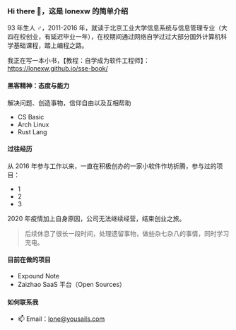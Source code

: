 ### Hi there 👋，这是 lonexw 的简单介绍

93 年生人 ♂，2011-2016 年，就读于北京工业大学信息系统与信息管理专业（大四在校创业，有延迟毕业一年），在校期间通过网络自学过过大部分国外计算机科学基础课程，踏上编程之路。

我正在写一本小书，【教程：自学成为软件工程师】：https://lonexw.github.io/sse-book/

#### 黑客精神：态度与能力

解决问题、创造事物，信仰自由以及互相帮助

- CS Basic
- Arch Linux
- Rust Lang
  
#### 过往经历

从 2016 年参与工作以来，一直在积极创办的一家小软件作坊折腾，参与过的项目：

- 1
- 2
- 3

2020 年疫情加上自身原因，公司无法继续经营，结束创业之旅。

> 后续休息了很长一段时间，处理遗留事物，做些杂七杂八的事情，同时学习充电。

#### 目前在做的项目

- Expound Note
- Zaizhao SaaS 平台（Open Sources）


#### 如何联系我
- 📫 Email：lone@yousails.com 
